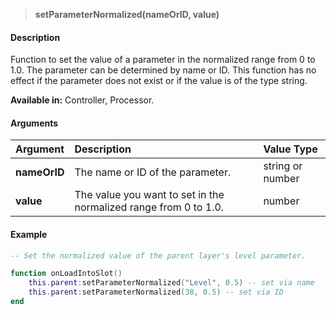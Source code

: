 >**setParameterNormalized(nameOrID, value)**

#### Description

Function to set the value of a parameter in the normalized range from 0 to 1.0. The parameter can be determined by name or ID. This function has no effect if the parameter does not exist or if the value is of the type string.

**Available in:** Controller, Processor.

#### Arguments

|Argument|Description|Value Type|
|:-|:-|:-|
|**nameOrID**|The name or ID of the parameter.|string or number|
|**value**|The value you want to set in the normalized range from 0 to 1.0.|number|

#### Example

```lua
-- Set the normalized value of the parent layer's level parameter.

function onLoadIntoSlot()
    this.parent:setParameterNormalized("Level", 0.5) -- set via name
    this.parent:setParameterNormalized(38, 0.5) -- set via ID
end
```
